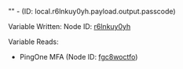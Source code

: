 "" - (ID: local.r6lnkuy0yh.payload.output.passcode)

Variable Written:
Node ID: [r6lnkuy0yh](../nodes/r6lnkuy0yh.md)

Variable Reads:
* PingOne MFA (Node ID: [fgc8woctfo](../nodes/fgc8woctfo.md))
